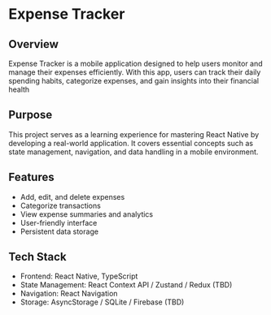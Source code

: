 # Expense Tracker

## Overview
Expense Tracker is a mobile application designed to help users monitor and manage their expenses efficiently. With this app, users can track their daily spending habits, categorize expenses, and gain insights into their financial health

## Purpose

This project serves as a learning experience for mastering React Native by developing a real-world application. It covers essential concepts such as state management, navigation, and data handling in a mobile environment.

## Features

- Add, edit, and delete expenses
- Categorize transactions
- View expense summaries and analytics
- User-friendly interface
- Persistent data storage

## Tech Stack

- Frontend: React Native, TypeScript
- State Management: React Context API / Zustand / Redux (TBD)
- Navigation: React Navigation
- Storage: AsyncStorage / SQLite / Firebase (TBD)
